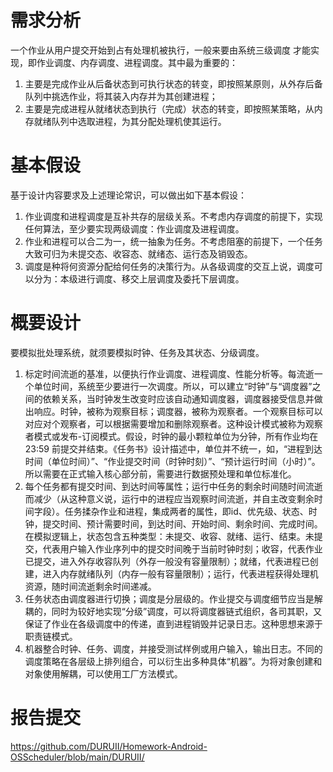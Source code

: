 # 需求分析

一个作业从用户提交开始到占有处理机被执行，一般来要由系统三级调度
才能实现，即作业调度、内存调度、进程调度。其中最为重要的：
1. 主要是完成作业从后备状态到可执行状态的转变，即按照某原则，从外存后备队列中挑选作业，将其装入内存并为其创建进程；
2. 主要是完成进程从就绪状态到执行（完成）状态的转变，即按照某策略，从内存就绪队列中选取进程，为其分配处理机使其运行。

# 基本假设
基于设计内容要求及上述理论常识，可以做出如下基本假设：
1. 作业调度和进程调度是互补共存的层级关系。不考虑内存调度的前提下，实现任何算法，至少要实现两级调度：作业调度及进程调度。
2. 作业和进程可以合二为一，统一抽象为任务。不考虑阻塞的前提下，一个任务大致可归为未提交态、收容态、就绪态、运行态及销毁态。
3. 调度是种将何资源分配给何任务的决策行为。从各级调度的交互上说，调度可以分为：本级进行调度、移交上层调度及委托下层调度。

# 概要设计
要模拟批处理系统，就须要模拟时钟、任务及其状态、分级调度。

1. 标定时间流逝的基准，以便执行作业调度、进程调度、性能分析等。每流逝一个单位时间，系统至少要进行一次调度。所以，可以建立“时钟”与“调度器”之间的依赖关系，当时钟发生改变时应该自动通知调度器，调度器接受信息并做出响应。时钟，被称为观察目标；调度器，被称为观察者。一个观察目标可以对应对个观察者，可以根据需要增加和删除观察者。这种设计模式被称为观察者模式或发布-订阅模式。假设，时钟的最小颗粒单位为分钟，所有作业均在23:59 前提交并结束。《任务书》设计描述中，单位并不统一，如，“进程到达时间（单位时间）”、“作业提交时间（时钟时刻）”、“预计运行时间（小时）”。所以需要在正式输入核心部分前，需要进行数据预处理和单位标准化。
2. 每个任务都有提交时间、到达时间等属性；运行中任务的剩余时间随时间流逝而减少（从这种意义说，运行中的进程应当观察时间流逝，并自主改变剩余时间字段）。任务揉杂作业和进程，集成两者的属性，即id、优先级、状态、时钟，提交时间、预计需要时间，到达时间、开始时间、剩余时间、完成时间。在模拟逻辑上，状态包含五种类型：未提交、收容、就绪、运行、结束。未提交，代表用户输入作业序列中的提交时间晚于当前时钟时刻；收容，代表作业已提交，进入外存收容队列（外存一般没有容量限制）；就绪，代表进程已创建，进入内存就绪队列（内存一般有容量限制）；运行，代表进程获得处理机资源，随时间流逝剩余时间递减。
3. 任务状态由调度器进行切换；调度是分层级的。作业提交与调度细节应当是解耦的，同时为较好地实现“分级”调度，可以将调度器链式组织，各司其职，又保证了作业在各级调度中的传递，直到进程销毁并记录日志。这种思想来源于职责链模式。
4. 机器整合时钟、任务、调度，并接受测试样例或用户输入，输出日志。不同的调度策略在各层级上排列组合，可以衍生出多种具体“机器”。为将对象创建和对象使用解耦，可以使用工厂方法模式。

# 报告提交
https://github.com/DURUII/Homework-Android-OSScheduler/blob/main/DURUII/
